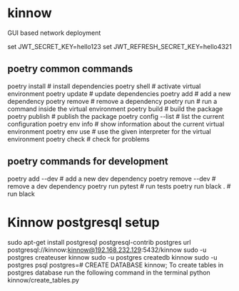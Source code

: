 # kinnow
GUI based network deployment


set JWT_SECRET_KEY=hello123
set JWT_REFRESH_SECRET_KEY=hello4321

## poetry common commands
poetry install # install dependencies
poetry shell # activate virtual environment
poetry update # update dependencies
poetry add <package> # add a new dependency
poetry remove <package> # remove a dependency
poetry run <command> # run a command inside the virtual environment
poetry build # build the package
poetry publish # publish the package
poetry config --list # list the current configuration
poetry env info # show information about the current virtual environment
poetry env use <interpreter> # use the given interpreter for the virtual environment
poetry check # check for problems


## poetry commands for development
poetry add --dev <package> # add a new dev dependency
poetry remove --dev <package> # remove a dev dependency
poetry run pytest # run tests
poetry run black . # run black

# Kinnow postgresql setup
sudo apt-get install postgresql postgresql-contrib
postgres url postgresql://kinnow:kinnow@192.168.232.129:5432/kinnow
sudo -u postgres createuser kinnow
sudo -u postgres createdb kinnow
sudo -u postgres psql
postgres=# CREATE DATABASE kinnow;
To create tables in postgres database run the following command in the terminal
python kinnow/create_tables.py


